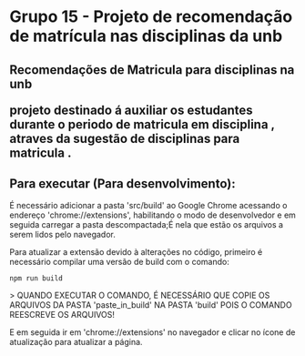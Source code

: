 # Grupo 15 - Projeto de recomendação de matrícula nas disciplinas da unb
<h2> Recomendações de Matricula para disciplinas na unb
<p> projeto destinado á auxiliar os estudantes durante o periodo de matricula em disciplina , atraves da sugestão de disciplinas para matricula .  
<h2> Para executar (Para desenvolvimento): </h2>
<p>É necessário adicionar a pasta 'src/build' ao Google Chrome acessando o endereço 'chrome://extensions', habilitando o modo de desenvolvedor e em seguida carregar a pasta descompactada;É nela que estão os arquivos a serem lidos pelo navegador.

Para atualizar a extensão devido à alterações no código, primeiro é necessário compilar uma versão de build com o comando:</p>

```
npm run build
```
<p>
    > QUANDO EXECUTAR O COMANDO, É NECESSÁRIO QUE COPIE OS ARQUIVOS DA PASTA 'paste_in_build' NA PASTA 'build' POIS O COMANDO REESCREVE OS ARQUIVOS!
</p>
<p>E em seguida ir em 'chrome://extensions' no navegador e clicar no ícone de atualização para atualizar a página.</p>
